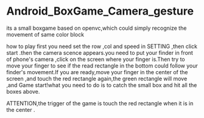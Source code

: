 # Android_BoxGame_Camera_gesture
its a small boxgame based on openvc,which could simply recognize the movement of same color block

how to play
  first you need set the row ,col and speed in SETTING ,then click start .then the camera scence appears.you need to put your finder in front of phone's camera ,click on the screen where your finger is.Then try to move your finger to see if the read rectangle in the bottom could follow your finder's movement.If you are ready,move your finger in the center of the screen ,and touch the red rectangle again,the green rectangle will move ,and Game start!what you need to do is to 
  catch the small box and hit all the boxes above.

ATTENTION,the trigger of the game is touch the red rectangle when it is in the center .
